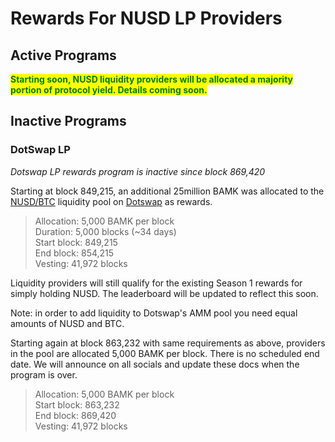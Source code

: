 # Rewards For NUSD LP Providers

## Active Programs

<mark style="color:green;">**Starting soon, NUSD liquidity providers will be allocated a majority portion of protocol yield. Details coming soon.**</mark>

## Inactive Programs

### DotSwap LP&#x20;

_Dotswap LP rewards program is inactive since block 869,420_

Starting at block 849,215, an additional 25million BAMK was allocated to the [NUSD/BTC](https://www.dotswap.app/swap#R_BTC_NUSD%E2%80%A2NUSD%E2%80%A2NUSD%E2%80%A2NUSD) liquidity pool on [Dotswap](https://www.dotswap.app/swap#R_BTC_NUSD%E2%80%A2NUSD%E2%80%A2NUSD%E2%80%A2NUSD) as rewards.

> Allocation: 5,000 BAMK per block \
> Duration: 5,000 blocks (\~34 days) \
> Start block: 849,215 \
> End block: 854,215 \
> Vesting: 41,972 blocks

Liquidity providers will still qualify for the existing Season 1 rewards for simply holding NUSD. The leaderboard will be updated to reflect this soon.

Note: in order to add liquidity to Dotswap's AMM pool you need equal amounts of NUSD and BTC.&#x20;

Starting again at block 863,232 with same requirements as above, providers in the pool are allocated 5,000 BAMK per block. There is no scheduled end date. We will announce on all socials and update these docs when the program is over.

> Allocation: 5,000 BAMK per block \
> Start block: 863,232\
> End block: 869,420\
> Vesting: 41,972 blocks
